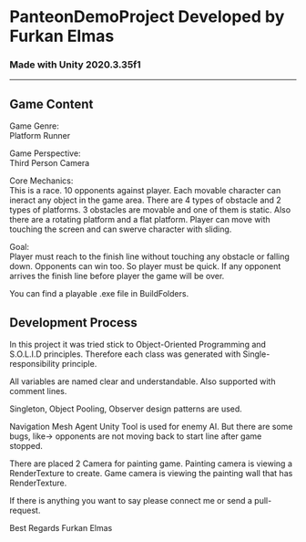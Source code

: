 # PanteonDemoProject Developed by Furkan Elmas
### Made with Unity 2020.3.35f1
---

## Game Content
Game Genre: \
Platform Runner

Game Perspective: \
Third Person Camera

Core Mechanics: \
This is a race. 10 opponents against player. Each movable character can ineract any object in the game area.
There are 4 types of obstacle and 2 types of platforms. 3 obstacles are movable and one of them is static.
Also there are a rotating platform and a flat platform.
Player can move with touching the screen and can swerve character with sliding.

Goal: \
Player must reach to the finish line without touching any obstacle or falling down.
Opponents can win too. So player must be quick. If any opponent arrives the finish line before player the game will be over.

You can find a playable .exe file in BuildFolders.

## Development Process
In this project it was tried stick to Object-Oriented Programming and S.O.L.I.D principles. Therefore each class was generated with Single-responsibility principle.

All variables are named clear and understandable. Also supported with comment lines.

Singleton, Object Pooling, Observer design patterns are used.

Navigation Mesh Agent Unity Tool is used for enemy AI. But there are some bugs, like-> opponents are not moving back to start line after game stopped.

There are placed 2 Camera for painting game. Painting camera is viewing a RenderTexture to create. 
Game camera is viewing the painting wall that has RenderTexture.

If there is anything you want to say please connect me or send a pull-request.

Best Regards
Furkan Elmas
